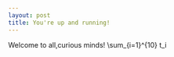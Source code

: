 ```yaml
---
layout: post
title: You're up and running!
---
```


Welcome to all,curious minds!
\sum_{i=1}^{10} t_i  
